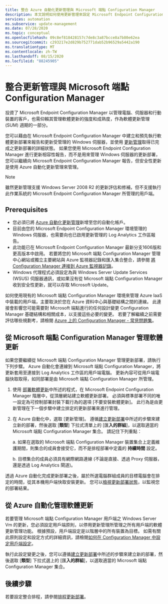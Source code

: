 ```yaml
---
title: 整合 Azure 自動化更新管理與 Microsoft 端點 Configuration Manager
description: 本文說明如何使用更新管理來設定 Microsoft Endpoint Configuration Manager，以將軟體更新部署至管理員用戶端。
services: automation
ms.subservice: update-management
ms.date: 07/28/2020
ms.topic: conceptual
ms.openlocfilehash: 09c8ef818428157c7de8c3a87bcce8a7b80e62ea
ms.sourcegitcommit: c293217e2d829b752771dab52b96529a5442a190
ms.translationtype: MT
ms.contentlocale: zh-TW
ms.lasthandoff: 08/15/2020
ms.locfileid: "88245905"
---
```

# <a name="integrate-update-management-with-microsoft-endpoint-configuration-manager"></a>整合更新管理與 Microsoft 端點 Configuration Manager

投資了 Microsoft Endpoint Configuration Manager 以管理電腦、伺服器和行動裝置的客戶，也需仰賴其管理軟體更新的強度和成熟度，作為軟體更新管理 (SUM) 週期的一部分。

您可以藉由在 Microsoft Endpoint Configuration Manager 中建立和預先執行軟體更新部署來報告和更新受管理的 Windows 伺服器，並使用 [更新管理](update-mgmt-overview.md)取得已完成之更新部署的詳細狀態。 如果您使用 Microsoft Endpoint Configuration Manager 進行更新相容性報告，而不是用來管理 Windows 伺服器的更新部署，您可以繼續向 Microsoft Endpoint Configuration Manager 報告，但安全性更新是使用 Azure 自動化更新管理來管理。

>[!NOTE]
>雖然更新管理支援 Windows Server 2008 R2 的更新評估和修補，但不支援執行此作業系統的 Microsoft Endpoint Configuration Manager 所管理的用戶端。

## <a name="prerequisites"></a>Prerequisites

* 您必須已將 [Azure 自動化更新管理](update-mgmt-overview.md)新增至您的自動化帳戶。
* 目前由您的 Microsoft Endpoint Configuration Manager 環境管理的 Windows 伺服器，也需要向也已啟用更新管理的 Log Analytics 工作區報告。
* 此功能已在 Microsoft Endpoint Configuration Manager 最新分支1606版和更高版本中啟用。 若要將您的 Microsoft 端點 Configuration Manager 管理中心網站或獨立主要網站與 Azure 監視器記錄和匯入集合整合，請參閱 [將 Configuration Manager 連接到 Azure 監視器記錄](../../azure-monitor/platform/collect-sccm.md)。  
* Windows 代理程式必須設定為與 Windows Server Update Services (WSUS) 伺服器通訊，或如果沒有從 Microsoft 端點 Configuration Manager 收到安全性更新，就可以存取 Microsoft Update。

如何使用現有的 Microsoft 端點 Configuration Manager 環境來管理 Azure IaaS 中裝載的用戶端，主要取決於您在 Azure 資料中心與基礎結構之間的連線。 此連接會影響您可能需要對 Microsoft 端點進行的任何設計變更 Configuration Manager 基礎結構和相關成本，以支援這些必要的變更。 若要了解繼續之前需要評估哪些規劃考，請檢閱 [Azure 上的 Configuration Manager - 常見問題集](/configmgr/core/understand/configuration-manager-on-azure#networking)。

## <a name="manage-software-updates-from-microsoft-endpoint-configuration-manager"></a>從 Microsoft 端點 Configuration Manager 管理軟體更新

如果您要繼續從 Microsoft 端點 Configuration Manager 管理更新部署，請執行下列步驟。 Azure 自動化會連線到 Microsoft 端點 Configuration Manager，將更新套用至連接到 Log Analytics 工作區的用戶端電腦。 更新內容可從用戶端電腦快取取得，如同部署是由 Microsoft 端點 Configuration Manager 所管理。

1. 使用 [部署軟體更新](/configmgr/sum/deploy-use/deploy-software-updates)中所述的程式，在 Microsoft Endpoint Configuration Manager 階層中，從頂層網站建立軟體更新部署。 必須與標準部署不同的唯一設定為可控制部署封裝下載行為的選項 [不要安裝軟體更新]。 此行為是由更新管理在下一個步驟中建立排定的更新部署來進行管理。

2. 在 Azure 自動化中，選取 [更新管理]。 遵循[建立更新部署](update-mgmt-deploy-updates.md#schedule-an-update-deployment)中所述的步驟來建立新的部署，然後選取 [**類型**] 下拉式清單上的 [匯**入的群組**]，以選取適當的 Microsoft 端點 Configuration Manager 集合。 請記住下列重點：

    a. 如果在選取的 Microsoft 端點 Configuration Manager 裝置集合上定義維護期間，則集合的成員會接受它，而不是排程部署中定義的 **持續時間** 設定。

    b. 目標集合的成員必須具有網際網路連線 (不論是直接、透過 Proxy 伺服器，還是透過 Log Analytics 閘道)。

透過 Azure 自動化完成更新部署之後，屬於所選電腦群組成員的目標電腦會在排定的時間，從其本機用戶端快取安裝更新。 您可以[檢視更新部署狀態](update-mgmt-deploy-updates.md#check-deployment-status)，以監視您的部署結果。

## <a name="manage-software-updates-from-azure-automation"></a>從 Azure 自動化管理軟體更新

若要管理 Microsoft 端點 Configuration Manager 用戶端之 Windows Server Vm 的更新，您必須設定用戶端原則，以停用更新管理所管理之所有用戶端的軟體更新管理功能。 根據預設，用戶端設定是以階層中的所有裝置為目標。 如需有關此原則設定和設定方式的詳細資訊，請檢閱[如何在 Configuration Manager 中設定用戶端設定](/configmgr/core/clients/deploy/configure-client-settings)。

執行此設定變更之後，您可以遵循[建立更新部署](update-mgmt-deploy-updates.md#schedule-an-update-deployment)中所述的步驟來建立新的部署，然後選取 [**類型**] 下拉式選上的 [匯**入的群組**]，以選取適當的 Microsoft 端點 Configuration Manager 集合。

## <a name="next-steps"></a>後續步驟

若要設定整合排程，請參閱[排程更新部署](update-mgmt-deploy-updates.md#schedule-an-update-deployment)。
